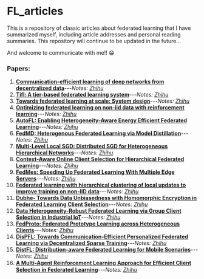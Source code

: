 # FL_articles

This is a repository of classic articles about federated learning that I have summarized myself, including article addresses and personal reading summaries. This repository will continue to be updated in the future...

And welcome to communicate with me!! 😁

### Papers:

1. **[Communication-efficient learning of deep networks from decentralized data](http://proceedings.mlr.press/v54/mcmahan17a/mcmahan17a.pdf)**---*Notes: [Zhihu](https://zhuanlan.zhihu.com/p/445458807)*
2. **[Tifl: A tier-based federated learning system](https://arxiv.org/pdf/2001.09249.pdf?ref=https://githubhelp.com)**---*Notes: [Zhihu](https://zhuanlan.zhihu.com/p/447913988)*
3. **[Towards federated learning at scale: System design](https://proceedings.mlsys.org/paper/2019/file/bd686fd640be98efaae0091fa301e613-Paper.pdf)**---*Notes: [Zhihu](https://zhuanlan.zhihu.com/p/450993635)*
4. **[Optimizing federated learning on non-iid data with reinforcement learning](https://ieeexplore.ieee.org/abstract/document/9155494)**---*Notes: [Zhihu](https://zhuanlan.zhihu.com/p/458716656)*
5. **[AutoFL: Enabling Heterogeneity-Aware Energy Efficient Federated Learning](https://arxiv.org/pdf/2107.08147.pdf)**---*Notes: [Zhihu](https://zhuanlan.zhihu.com/p/458692228)*
6. **[FedMD: Heterogenous Federated Learning via Model Distillation](https://arxiv.org/pdf/1910.03581.pdf)**---*Notes: [Zhihu](https://zhuanlan.zhihu.com/p/461482014)*
7. **[Multi-Level Local SGD: Distributed SGD for Heterogeneous Hierarchical Networks](https://openreview.net/forum?id=C70cp4Cn32)**---*Notes: [Zhihu](https://zhuanlan.zhihu.com/p/482139548)*
8. **[Context-Aware Online Client Selection for Hierarchical Federated Learning](https://arxiv.org/abs/2112.00925)**---*Notes: [Zhihu](https://zhuanlan.zhihu.com/p/497034591)*
9. **[FedMes: Speeding Up Federated Learning With Multiple Edge Servers](https://ieeexplore.ieee.org/abstract/document/9562553)**---*Notes: [Zhihu](https://zhuanlan.zhihu.com/p/482131239)*
10. **[Federated learning with hierarchical clustering of local updates to improve training on non-IID data](https://ieeexplore.ieee.org/abstract/document/9207469)**---*Notes: [Zhihu](https://zhuanlan.zhihu.com/p/544835822)*
11. **[Dubhe- Towards Data Unbiasedness with Homomorphic Encryption in Federated Learning Client Selection](https://dl.acm.org/doi/abs/10.1145/3472456.3473513)**---*Notes: [Zhihu](https://zhuanlan.zhihu.com/p/547384043)*
12. **[Data Heterogeneity-Robust Federated Learning via Group Client Selection in Industrial IoT](https://ieeexplore.ieee.org/abstract/document/9741255)**---*Notes: [Zhihu](https://zhuanlan.zhihu.com/p/554958731)*
13. **[FedProto: Federated Prototype Learning across Heterogeneous Clients](https://www.aaai.org/AAAI22Papers/AAAI-6846.YueT.pdf)**---*Notes: [Zhihu](https://zhuanlan.zhihu.com/p/557496174)*
14. **[DisPFL: Towards Communication-Efficient Personalized Federated Learning via Decentralized Sparse Training](https://arxiv.org/abs/2206.00187)**---*Notes: [Zhihu](https://zhuanlan.zhihu.com/p/559215527)*
15. **[DistFL: Distribution-aware Federated Learning for Mobile Scenarios](https://dl.acm.org/doi/abs/10.1145/3494966)**---*Notes: [Zhihu](https://zhuanlan.zhihu.com/p/559996133)*
16. **[A Multi-Agent Reinforcement Learning Approach for Efﬁcient Client Selection in Federated Learning](https://ojs.aaai.org/index.php/AAAI/article/view/20894)**---*Notes: [Zhihu](https://zhuanlan.zhihu.com/p/607428388)*
